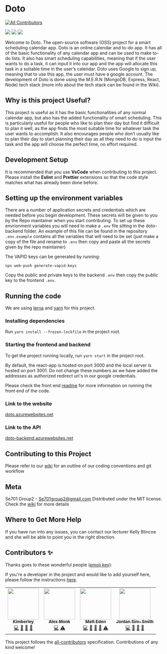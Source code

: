 # Doto
<!-- ALL-CONTRIBUTORS-BADGE:START - Do not remove or modify this section -->
[![All Contributors](https://img.shields.io/badge/all_contributors-2-orange.svg?style=flat-square)](#contributors-)
<!-- ALL-CONTRIBUTORS-BADGE:END -->

![](https://github.com/se701g2/Doto/workflows/doto-CI/badge.svg?event=push) 
![](https://github.com/se701g2/Doto/workflows/doto-backend-deploy/badge.svg?event=push) 
![](https://github.com/se701g2/Doto/workflows/doto-frontend-deploy/badge.svg?event=push)

Welcome to Doto. The open-source software (OSS) project for a smart scheduling calendar app. Doto is an online calendar and to-do app. It has all of the basic functionality of any calendar app and can be used to make to-do lists. It also has smart scheduling capabilities, meaning that if the user wants to do a task, it can input it into our app and the app will allocate this task in a suitable time in the user’s calendar. Doto uses Google to sign up, meaning that to use this app, the user must have a google account. The development of Doto is done using the M.E.R.N (MongoDB, Express, React, Node) tech stack (more info about the tech stack can be found in the Wiki).

## Why is this project Useful?
This project is useful as it has the basic functionalities of any normal calendar app, but also has the added functionality of smart scheduling. This is particularly useful for people who like to plan their day but find it difficult to plan it well, as the app finds the most suitable time for whatever task the user wants to accomplish. It also encourages people who don’t usually like to plan their day to start planning their day as all they need to do is input the task and the app will choose the perfect time, no effort required. 


## Development Setup
It is recommended that you use **VsCode** when contributing to this project. Please install the **Eslint** and **Prettier** extensions so that the code style matches what has already been done before.

## Setting up the environment variables 

There are a number of application secrets and credentials which are needed before you begin development. These secrets will be given to you by the Repo maintainer when you start contributing. To set up these envrionment variables you will need to make a `.env` file sitting in the doto-backend folder. An example of this file can be found in the repository `.env.example` contains all the variables that will need to be set (just make a copy of the file and rename to `.env` then copy and paste all the secrets given by the repo maintainer)

The VAPID keys can be generated by running:
```
npx web-push generate-vapid-keys
```
Copy the public and private keys to the backend `.env` then copy the public key to the frontend `.env`.

## Running the code
We are using [lerna](https://lerna.js.org/) and [yarn](https://yarnpkg.com/) for this project.

### Installing dependencies
Run `yarn install --frozen-lockfile` in the project root.

### Starting the frontend and backend
To get the project running locally, run `yarn start` in the project root.

By default, the react-app is hosted on port 3000 and the local server is hosted on port 3001. Do not change these numbers as we have added the addresses as authorized redirect uri's in our google credentials.

Please check the front end [readme](https://github.com/se701g2/Doto/blob/master/doto-frontend/README.md) for more information on running the front end of the code.

### Link to the website 
[doto.azurewebsites.net](https://doto.azurewebsites.net)

### Link to the API
[doto-backend.azurewebsites.net](https://doto-backend.azurewebsites.net)

## Contributing to this Project
Please refer to our [wiki](https://github.com/se701g2/Doto/wiki) for an outline of our coding conventions and git workflow

## Meta
Se701 Group2 - Se701group2@gmail.com
Distributed under the MIT license. Check the [wiki](https://github.com/se701g2/Doto/wiki/license) for more details

## Where to Get More Help
If you have run into any issues, you can contact our lecturer Kelly Blincoe and she will be able to point you in the right direction. 

## Contributors ✨

Thanks goes to these wonderful people ([emoji key](https://allcontributors.org/docs/en/emoji-key)):

If you're a developer in the project and would like to add yourself here, please follow the instructions [here](https://github.com/se701g2/Doto/wiki/All-Contributors-Bot).

<!-- ALL-CONTRIBUTORS-LIST:START - Do not remove or modify this section -->
<!-- prettier-ignore-start -->
<!-- markdownlint-disable -->
<table>
  <tr>
    <td align="center"><a href="https://github.com/KimberleyEvans-Parker"><img src="https://avatars2.githubusercontent.com/u/45865186?v=4" width="100px;" alt=""/><br /><sub><b>Kimberley</b></sub></a><br /><a href="https://github.com/se701g2/Doto/commits?author=KimberleyEvans-Parker" title="Code">💻</a> <a href="https://github.com/se701g2/Doto/pulls?q=is%3Apr+reviewed-by%3AKimberleyEvans-Parker" title="Reviewed Pull Requests">👀</a> <a href="#design-KimberleyEvans-Parker" title="Design">🎨</a> <a href="#ideas-KimberleyEvans-Parker" title="Ideas, Planning, & Feedback">🤔</a></td>
    <td align="center"><a href="https://github.com/AlexanderTheGrape"><img src="https://avatars0.githubusercontent.com/u/20546002?v=4" width="100px;" alt=""/><br /><sub><b>Alex Monk</b></sub></a><br /><a href="https://github.com/se701g2/Doto/commits?author=AlexanderTheGrape" title="Code">💻</a> <a href="https://github.com/se701g2/Doto/commits?author=AlexanderTheGrape" title="Tests">⚠️</a></td>
    <td align="center"><a href="http://matteas.nz"><img src="https://avatars0.githubusercontent.com/u/45587386?v=4" width="100px;" alt=""/><br /><sub><b>Matt Eden</b></sub></a><br /><a href="https://github.com/se701g2/Doto/commits?author=Matteas-Eden" title="Code">💻</a> <a href="https://github.com/se701g2/Doto/pulls?q=is%3Apr+reviewed-by%3AMatteas-Eden" title="Reviewed Pull Requests">👀</a> <a href="#design-Matteas-Eden" title="Design">🎨</a> <a href="https://github.com/se701g2/Doto/commits?author=Matteas-Eden" title="Documentation">📖</a> <a href="https://github.com/se701g2/Doto/commits?author=Matteas-Eden" title="Tests">⚠️</a></td>
    <td align="center"><a href="https://jordan.sim-smith.co.nz"><img src="https://avatars3.githubusercontent.com/u/18223858?v=4" width="100px;" alt=""/><br /><sub><b>Jordan Sim-Smith</b></sub></a><br /><a href="https://github.com/se701g2/Doto/commits?author=jordansimsmith" title="Code">💻</a> <a href="https://github.com/se701g2/Doto/pulls?q=is%3Apr+reviewed-by%3Ajordansimsmith" title="Reviewed Pull Requests">👀</a> <a href="#design-jordansimsmith" title="Design">🎨</a> <a href="https://github.com/se701g2/Doto/commits?author=jordansimsmith" title="Documentation">📖</a></td>
  </tr>
</table>

<!-- markdownlint-enable -->
<!-- prettier-ignore-end -->
<!-- ALL-CONTRIBUTORS-LIST:END -->

This project follows the [all-contributors](https://github.com/all-contributors/all-contributors) specification. Contributions of any kind welcome!
